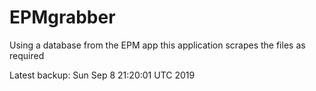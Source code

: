 # EPMgrabber
Using a database from the EPM app this application scrapes the files as required


Latest backup: Sun Sep 8 21:20:01 UTC 2019
